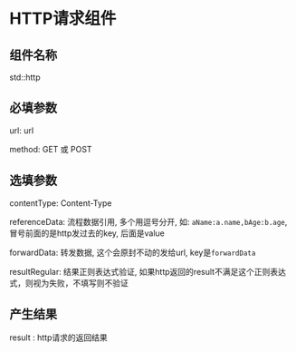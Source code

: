 <!--
 Copyright (c) 2019, Xiaomi, Inc.  All rights reserved.
 This source code is licensed under the Apache License Version 2.0, which
 can be found in the LICENSE file in the root directory of this source tree.
-->

# HTTP请求组件

## 组件名称

std::http

## 必填参数

url: url

method: GET 或  POST

## 选填参数

contentType: Content-Type

referenceData: 流程数据引用, 多个用逗号分开, 如: ```aName:a.name,bAge:b.age```, 冒号前面的是http发过去的key, 后面是value

forwardData: 转发数据, 这个会原封不动的发给url, key是`forwardData`

resultRegular: 结果正则表达式验证, 如果http返回的result不满足这个正则表达式，则视为失败，不填写则不验证

## 产生结果

result : http请求的返回结果
